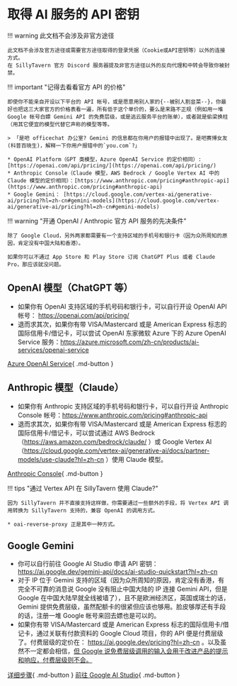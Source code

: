# 取得 AI 服务的 API 密钥

!!! warning 此文档不会涉及非官方途径

    此文档不会涉及官方途径或需要官方途径取得的登录凭据（Cookie或API密钥等）以外的连接方式。
    在 SillyTavern 官方 Discord 服务器提及非官方途径以外的反向代理和中转会导致你被封禁。

!!! important "记得去看看官方 API 的价格"

    即使你不能亲自开设以下平台的 API 帐号，或是愿意用别人家的{--被别人割韭菜--}，你最好也把这三大家官方的价格表看一遍，所有低于这个单价的，要么是来路不正规（例如用一堆 Google 帐号白嫖 Gemini API 的免费层级，或是逃云服务平台的账单），或者就是偷梁换柱（用其它便宜的模型代替它声称的模型等等。
    
    > 「是吧 officechat 办公室? Gemini 的信息都在你用户的报错中出现了。是吧赛博女友(科普百晓生)，解释一下你用户报错中的`you.com`?」
    
    * OpenAI Platform（GPT 类模型，Azure OpenAI Service 的定价相同）: [https://openai.com/api/pricing/](https://openai.com/api/pricing/)
    * Anthropic Console（Claude 模型，AWS Bedrock / Google Vertex AI 中的 Claude 模型的定价相同）：[https://www.anthropic.com/pricing#anthropic-api](https://www.anthropic.com/pricing#anthropic-api)
    * Google Gemini： [https://cloud.google.com/vertex-ai/generative-ai/pricing?hl=zh-cn#gemini-models](https://cloud.google.com/vertex-ai/generative-ai/pricing?hl=zh-cn#gemini-models)
  
!!! warning "开通 OpenAI / Anthropic 官方 API 服务的先决条件"

    除了 Google Cloud，另外两家都需要有一个支持区域的手机号和银行卡（因为众所周知的原因，肯定没有中国大陆和香港）。

    如果你可以不通过 App Store 和 Play Store 订阅 ChatGPT Plus 或者 Claude Pro，那应该就没问题。

## OpenAI 模型（ChatGPT 等）

* 如果你有 OpenAI 支持区域的手机号码和银行卡，可以自行开设 OpenAI API 帐号： https://openai.com/api/pricing/
* 退而求其次，如果你有带 VISA/Mastercard 或是 American Express 标志的国际信用卡/借记卡，可以尝试 OpenAI 东家微软 Azure 下的 Azure OpenAI Service 服务：https://azure.microsoft.com/zh-cn/products/ai-services/openai-service

[Azure OpenAI Service](#){ .md-button }

## Anthropic 模型（Claude）
* 如果你有 Anthropic 支持区域的手机号码和银行卡，可以自行开设 Anthropic Console 帐号：https://www.anthropic.com/pricing#anthropic-api
* 退而求其次，如果你有带 VISA/Mastercard 或是 American Express 标志的国际信用卡/借记卡，可以尝试通过 AWS Bedrock（https://aws.amazon.com/bedrock/claude/ ）或 Google Vertex AI （https://cloud.google.com/vertex-ai/generative-ai/docs/partner-models/use-claude?hl=zh-cn ）使用 Claude 模型。

[Anthropic Console](#){ .md-button }

!!! tips "通过 Vertex API 在 SillyTavern 使用 Claude?"

    因为 SillyTavern 并不直接支持这样做，你需要通过一些额外的手段，将 Vertex API 调用转换为 SillyTavern 支持的，兼容 OpenAI 的调用方式。

    * oai-reverse-proxy 正是其中一种方式。
  
## Google Gemini

* 你可以自行前往 Google AI Studio 申请 API 密钥： https://ai.google.dev/gemini-api/docs/ai-studio-quickstart?hl=zh-cn 
* 对于 IP 位于 Gemini 支持的区域（因为众所周知的原因，肯定没有香港，有完全不可靠的消息说 Google 没有阻止中国大陆的 IP 连接 Gemini API，但是 Google 在中国大陆早就全线被墙了），且不是欧洲经济区，英国或瑞士的话，Gemini 提供免费层级，虽然配额卡的很紧但应该也够用。脸皮够厚还有手段的话，注册一堆 Google 帐号来回去嫖也是可以的。
* 如果你有带 VISA/Mastercard 或是 American Express 标志的国际信用卡/借记卡，通过关联有付款资料的 Google Cloud 项目，你的 API 便是付费层级了。付费层级的定价在： https://ai.google.dev/pricing?hl=zh-cn 。以及虽然不一定都会相信，[但 Google 说免费层级调用的输入会用于改进产品的提示和响应，付费层级则不会。](https://ai.google.dev/gemini-api/terms?hl=zh-cn)

[详细步骤](#){ .md-button }
[前往 Google AI Studio](#){ .md-button }